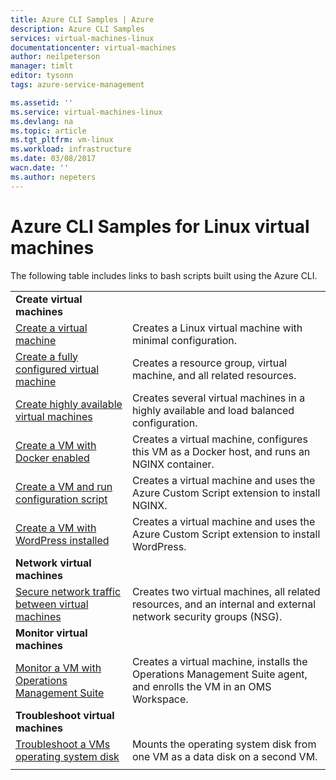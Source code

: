 ```yaml
---
title: Azure CLI Samples | Azure
description: Azure CLI Samples
services: virtual-machines-linux
documentationcenter: virtual-machines
author: neilpeterson
manager: timlt
editor: tysonn
tags: azure-service-management

ms.assetid: ''
ms.service: virtual-machines-linux
ms.devlang: na
ms.topic: article
ms.tgt_pltfrm: vm-linux
ms.workload: infrastructure
ms.date: 03/08/2017
wacn.date: ''
ms.author: nepeters
---
```


# Azure CLI Samples for Linux virtual machines

The following table includes links to bash scripts built using the Azure CLI.

| | |
|---|---|
|**Create virtual machines**||
| [Create a virtual machine](./scripts/virtual-machines-linux-cli-sample-create-vm-quick-create.md) | Creates a Linux virtual machine with minimal configuration. |
| [Create a fully configured virtual machine](./scripts/virtual-machines-linux-cli-sample-create-vm.md) | Creates a resource group, virtual machine, and all related resources.|
| [Create highly available virtual machines](./scripts/virtual-machines-linux-cli-sample-nlb.md) | Creates several virtual machines in a highly available and load balanced configuration. |
| [Create a VM with Docker enabled](./scripts/virtual-machines-linux-cli-sample-create-docker-host.md) | Creates a virtual machine, configures this VM as a Docker host, and runs an NGINX container. |
| [Create a VM and run configuration script](./scripts/virtual-machines-linux-cli-sample-create-vm-nginx.md) | Creates a virtual machine and uses the Azure Custom Script extension to install NGINX. |
| [Create a VM with WordPress installed](./scripts/virtual-machines-linux-cli-sample-create-vm-wordpress.md) | Creates a virtual machine and uses the Azure Custom Script extension to install WordPress. |
|**Network virtual machines**||
| [Secure network traffic between virtual machines](./scripts/virtual-machines-linux-cli-sample-create-vm-nsg.md) | Creates two virtual machines, all related resources, and an internal and external network security groups (NSG). |
|**Monitor virtual machines**||
| [Monitor a VM with Operations Management Suite](./scripts/virtual-machines-linux-cli-sample-create-vm-oms.md) | Creates a virtual machine, installs the Operations Management Suite agent, and enrolls the VM in an OMS Workspace.  |
|**Troubleshoot virtual machines**||
| [Troubleshoot a VMs operating system disk](./scripts/virtual-machines-linux-cli-sample-mount-os-disk.md) | Mounts the operating system disk from one VM as a data disk on a second VM. |
| | |